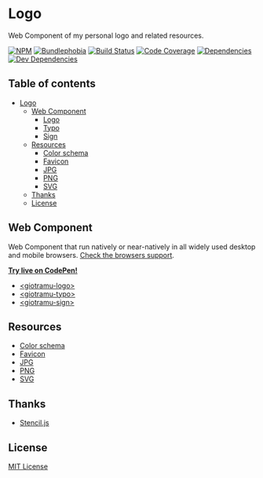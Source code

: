 # Logo

Web Component of my personal logo and related resources.

[![NPM][npm-img]][npm-url]
[![Bundlephobia][bundlephobia-img]][bundlephobia-url]
[![Build Status][ci-img]][ci-url]
[![Code Coverage][coverage-img]][coverage-url]
[![Dependencies][deps-img]][deps-url]
[![Dev Dependencies][devdeps-img]][devdeps-url]

## Table of contents

- [Logo](#logo)
  - [Web Component](#web-component)
    - [Logo][logo-url]
    - [Typo][typo-url]
    - [Sign][sign-url]
  - [Resources](#resources)
    - [Color schema][color-schema-url]
    - [Favicon][favicon-url]
    - [JPG][jpg-url]
    - [PNG][png-url]
    - [SVG][svg-url]
  - [Thanks](#thanks)
  - [License](#license)

## Web Component

Web Component that run natively or near-natively in all widely used desktop and mobile browsers. [Check the browsers support](./docs/browsers-support.md).

**[Try live on CodePen!](https://codepen.io/giotramu/full/xxGBBVm)**

- [\<giotramu-logo>][logo-url]
- [\<giotramu-typo>][typo-url]
- [\<giotramu-sign>][sign-url]

## Resources

- [Color schema][color-schema-url]
- [Favicon][favicon-url]
- [JPG][jpg-url]
- [PNG][png-url]
- [SVG][svg-url]

## Thanks

- [Stencil.js][stenciljs-url]

## License

[MIT License](./LICENSE)

<!---
  L I N K S
-->

[bundlephobia-url]: https://bundlephobia.com/result?p=@giotramu/logo
[ci-url]: https://github.com/giotramu/logo/actions
[coverage-url]: https://coveralls.io/github/giotramu/logo
[deps-url]: https://david-dm.org/giotramu/logo
[devdeps-url]: https://david-dm.org/giotramu/logo?type=dev
[npm-url]: https://www.npmjs.com/package/@giotramu/logo
[stenciljs-url]: https://stenciljs.com
[color-schema-url]: ./docs/color-schema.md
[favicon-url]: ./resources/favicon
[jpg-url]: ./resources/jpeg
[png-url]: ./resources/png
[svg-url]: ./resources/svg
[logo-url]: ./docs/logo.md
[typo-url]: ./docs/typo.md
[sign-url]: ./docs/sign.md

<!---
  B A D G E S
-->

[bundlephobia-img]: https://badgen.net/bundlephobia/minzip/@giotramu/logo
[ci-img]: https://github.com/giotramu/logo/workflows/test%20and%20build/badge.svg?branch=master
[coverage-img]: https://badgen.net/coveralls/c/github/giotramu/logo/master
[deps-img]: https://badgen.net/david/dep/giotramu/logo
[devdeps-img]: https://badgen.net/david/dev/giotramu/logo
[npm-img]: https://badgen.net/npm/v/@giotramu/logo?icon=npm&label=npm%20package
